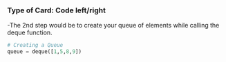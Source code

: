 ### Type of Card: Code left/right ###

-The 2nd step would be to create your queue of elements while calling the deque function.

```python
# Creating a Queue
queue = deque([1,5,8,9])
```

